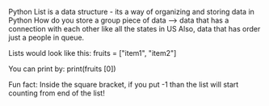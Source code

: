 Python List is a data structure - its a way of organizing and storing data in Python
How do you store a group piece of data --> data that has a connection with each other like all the states in US
Also, data that has order just a people in queue.

Lists would look like this: 
  fruits = ["item1", "item2"]
  
You can print by: 
  print(fruits [0]) 

Fun fact: Inside the square bracket, if you put -1 than the list will start counting from end of the list!
